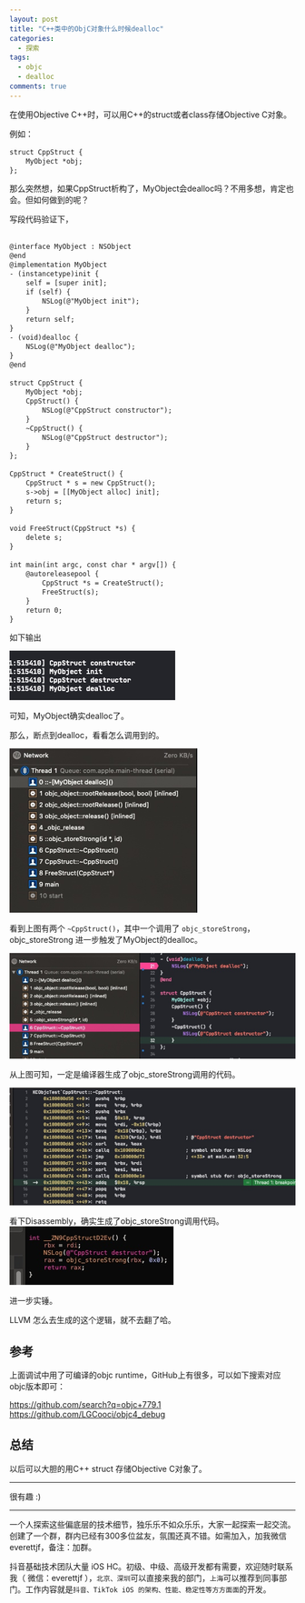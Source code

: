 ```yaml
---
layout: post
title: "C++类中的ObjC对象什么时候dealloc"
categories:
  - 探索
tags:
  - objc
  - dealloc
comments: true
---
```


在使用Objective C++时，可以用C++的struct或者class存储Objective C对象。


<!-- more -->


例如：

```
struct CppStruct {
    MyObject *obj;
};
```

那么突然想，如果CppStruct析构了，MyObject会dealloc吗？不用多想，肯定也会。但如何做到的呢？

写段代码验证下，

```

@interface MyObject : NSObject
@end
@implementation MyObject
- (instancetype)init {
    self = [super init];
    if (self) {
        NSLog(@"MyObject init");
    }
    return self;
}
- (void)dealloc {
    NSLog(@"MyObject dealloc");
}
@end

struct CppStruct {
    MyObject *obj;
    CppStruct() {
        NSLog(@"CppStruct constructor");
    }
    ~CppStruct() {
        NSLog(@"CppStruct destructor");
    }
};

CppStruct * CreateStruct() {
    CppStruct * s = new CppStruct();
    s->obj = [[MyObject alloc] init];
    return s;
}

void FreeStruct(CppStruct *s) {
    delete s;
}

int main(int argc, const char * argv[]) {
    @autoreleasepool {
        CppStruct *s = CreateStruct();
        FreeStruct(s);
    }
    return 0;
}
```

如下输出

![](/media/15871350384682.jpg)

可知，MyObject确实dealloc了。

那么，断点到dealloc，看看怎么调用到的。

![](/media/15871351008102.jpg)

看到上图有两个 `~CppStruct()`，其中一个调用了 `objc_storeStrong`，objc_storeStrong 进一步触发了MyObject的dealloc。

![](/media/15871352168452.jpg)

从上图可知，一定是编译器生成了objc_storeStrong调用的代码。

![](/media/15871352826095.jpg)

看下Disassembly，确实生成了objc_storeStrong调用代码。
![](/media/15871353987126.jpg)

进一步实锤。

LLVM 怎么去生成的这个逻辑，就不去翻了哈。

## 参考

上面调试中用了可编译的objc runtime，GitHub上有很多，可以如下搜索对应objc版本即可：

https://github.com/search?q=objc+779.1
https://github.com/LGCooci/objc4_debug


## 总结

以后可以大胆的用C++ struct 存储Objective C对象了。


---


很有趣 :)

---

一个人探索这些偏底层的技术细节，独乐乐不如众乐乐，大家一起探索一起交流。创建了一个群，群内已经有300多位盆友，氛围还真不错。如需加入，加我微信 everettjf，备注：加群。

抖音基础技术团队大量 iOS HC。初级、中级、高级开发都有需要，欢迎随时联系我（ 微信：everettjf ），`北京、深圳`可以直接来我的部门，`上海`可以推荐到同事部门。工作内容就是`抖音、TikTok iOS 的架构、性能、稳定性等方方面面`的开发。


